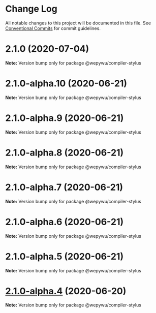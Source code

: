 # Change Log

All notable changes to this project will be documented in this file.
See [Conventional Commits](https://conventionalcommits.org) for commit guidelines.

# 2.1.0 (2020-07-04)

**Note:** Version bump only for package @wepywu/compiler-stylus





# 2.1.0-alpha.10 (2020-06-21)

**Note:** Version bump only for package @wepywu/compiler-stylus





# 2.1.0-alpha.9 (2020-06-21)

**Note:** Version bump only for package @wepywu/compiler-stylus





# 2.1.0-alpha.8 (2020-06-21)

**Note:** Version bump only for package @wepywu/compiler-stylus





# 2.1.0-alpha.7 (2020-06-21)

**Note:** Version bump only for package @wepywu/compiler-stylus





# 2.1.0-alpha.6 (2020-06-21)

**Note:** Version bump only for package @wepywu/compiler-stylus





# 2.1.0-alpha.5 (2020-06-21)

**Note:** Version bump only for package @wepywu/compiler-stylus





# [2.1.0-alpha.4](https://github.com/Tencent/wepy/compare/v2.1.0-alpha.2...v2.1.0-alpha.4) (2020-06-20)

**Note:** Version bump only for package @wepywu/compiler-stylus
